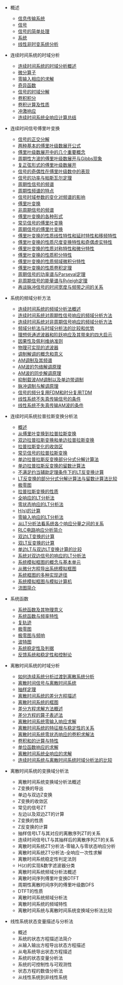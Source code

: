 * 概述

    * [信息传输系统](md/信号传输系统.md)
    * [信号](md/信号.md)
    * [信号的简单处理]()
    * [系统]()
    * [线性非时变系统分析]()

* 连续时间系统的时域分析

    * [连续时间系统的时域分析概述]()
    * [微分算子]()
    * [零输入相应的求解]()
    * [奇异函数]()
    * [信号的时域分解]()
    * [卷积积分]()
    * [卷积计算及性质]()
    * [冲激响应]()
    * [连续时间系统全响应计算总结]()

* 连续时间信号傅里叶变换

    * [信号的正交分解]()
    * [两种基本的傅里叶级数展开公式]()
    * [傅里叶级数展开中的几个重要概念]()
    * [周期性方波的傅里叶级数展开与Gibbs现象]()
    * [复正弦形式的傅里叶级数展开]()
    * [信号的奇偶性在傅里叶级数中的表现]()
    * [信号的功率与帕斯瓦尔定理]()
    * [周期性信号的频谱]()
    * [周期性频谱的特点]()
    * [信号时域参数的变化对频谱的影响]()
    * [傅里叶变换]()
    * [非周期信号的频谱]()
    * [傅里叶变换的各种形式]()
    * [常见信号的傅里叶变换]()
    * [周期信号的傅里叶变换]()
    * [傅里叶变换的性质线性特性和延时特性和移频特性]()
    * [傅里叶变换的性质尺度变换特性和奇偶虚实特性]()
    * [傅里叶变换的性质对称特性和微分特性]()
    * [傅里叶变换的性质积分特性]()
    * [傅里叶变换的性质频域微积分特性]()
    * [傅里叶变换的性质卷积定理]()
    * [周期信号的功率谱与Parseval定理]()
    * [非周期信号的能量谱与Ryleigh定理]()
    * [再谈脉冲信号的时间宽度与频带之间的关系]()

* 系统的频域分析方法

    * [连续时间系统的频域分析法概述]()
    * [连续时间系统对周期性信号响应的频域分析方法]()
    * [连续时间系统对非周期信号响应的频域分析方法]()
    * [频域分析法与时域分析法的比较和优势]()
    * [理想低通滤波器和阶跃响应及其带来的四大启示]()
    * [因果性及佩利维纳准则]()
    * [物理可实现的滤波器]()
    * [调制解调的概念和意义]()
    * [AM调制及其频谱]()
    * [AM波的包络解调原理]()
    * [AM波的同步解调原理]()
    * [抑制载波AM调制以及单边带调制]()
    * [脉冲调制与解调原理]()
    * [信号的频分复用FDM和时分复用TDM]()
    * [线性系统不失真传输信号的条件]()
    * [线性系统不失真传输AM波的条件]()

* 连续时间系统拉普拉斯变换分析法

    * [概述]()
    * [从傅里叶变换到拉普拉斯变换]()
    * [双边拉普拉斯变换和单边拉普拉斯变换]()
    * [拉普拉斯变化的收敛区]()
    * [常见信号的拉普拉斯变换]()
    * [单边拉普拉斯反变换部分分式分解计算法]()
    * [单边拉普拉斯反变换的留数计算法]()
    * [不满足约当辅助定理条件下的LT反变换计算]()
    * [LT反变换的部分分式分解计算法与留数计算法比较]()
    * [极零图]()
    * [拉普拉斯变换的性质]()
    * [全响应的LT分析法]()
    * [零状态响应的LT分析法]()
    * [H(s)的计算]()
    * [零输入响应的LT分析法]()
    * [从LT分析法看系统各个响应分量之间的关系]()
    * [RLC电路响应分析简介]()
    * [双边LT变换的计算]()
    * [双LT反变换的计算]()
    * [单边LT与双边LT变换计算的比较]()
    * [系统对双边信号的响应的LT分析法]()
    * [系统模拟框图的概念与基本单元]()
    * [从微分方程导出系统模拟框图]()
    * [系统框图的多种实现途径]()
    * [系统模拟框图与模拟计算机]()
    * [流图简介]()

* 系统函数

    * [系统函数及其物理意义]()
    * [系统函数与频率特性]()
    * [复轨迹]()
    * [极零图]()
    * [极零图与频响]()
    * [波特图]()
    * [系统稳定性及判据]()
    * [反馈系统和稳定性和控制论]()

* 离散时间系统的时域分析

    * [如何连续系统分析过渡到离散系统分析]()
    * [离散时间信号与离散时间系统]()
    * [抽样定理]()
    * [离散时间系统的差分方程描述]()
    * [离散时间系统的框图]()
    * [差分方程求解方法概述]()
    * [差分方程的算子表述法]()
    * [离散时间系统零输入响应求解]()
    * [离散时间系统的特征根与稳定性的关系]()
    * [离散时间系统零状态响应的卷积求解法]()
    * [卷积和的计算与特性]()
    * [单位函数响应的求解]()
    * [离散时间系统全响应的求解]()
    * [连续时间系统与离散时间系统时域分析法的比较]()

* 离散时间系统的变换域分析法

    * 离散时间系统变换域分析法概述
    * Z变换的导出
    * 单边与双边Z变换
    * Z变换的收敛区
    * 常见的信号ZT
    * 左边以及双边ZT的计算
    * Z变换的性质
    * Z反变换的计算
    * 抽样信号LT与其对应的离散序列ZT的关系
    * 连续时间信号LT与其抽样后的离散序列ZT的关系
    * 离散时间系统ZT分析法-零输入与零状态响应分析
    * 离散时间系统ZT分析法-全响应一次性求解
    * 离散时间系统稳定性判定法则
    * H(z)的实现&数字滤波器分类
    * 离散时间系统频域分析法概述
    * 离散时间序列傅里叶变换DTFT
    * 周期性离散时间序列的傅里叶级数DFS
    * DTFT的性质
    * 离散时间系统频域分析法
    * 离散时间系统的频域特性
    * 离散时间系统与离散时间系统变换域分析法比较

* 线性系统状态变量描述与分析法

    * 概述
    * 系统的状态方程描述法简介
    * 从输入输出方程导出状态方程描述
    * 从电系统导出状态方程描述
    * 系统的状态变量分析法
    * 系统的可控制性与可观测性
    * 状态方程的数值分析法
    * 从线性系统到非线性系统